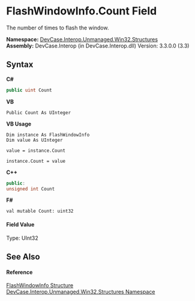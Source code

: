 # FlashWindowInfo.Count Field
 

The number of times to flash the window.

**Namespace:**&nbsp;<a href="N_DevCase_Interop_Unmanaged_Win32_Structures">DevCase.Interop.Unmanaged.Win32.Structures</a><br />**Assembly:**&nbsp;DevCase.Interop (in DevCase.Interop.dll) Version: 3.3.0.0 (3.3)

## Syntax

**C#**<br />
``` C#
public uint Count
```

**VB**<br />
``` VB
Public Count As UInteger
```

**VB Usage**<br />
``` VB Usage
Dim instance As FlashWindowInfo
Dim value As UInteger

value = instance.Count

instance.Count = value
```

**C++**<br />
``` C++
public:
unsigned int Count
```

**F#**<br />
``` F#
val mutable Count: uint32
```


#### Field Value
Type: UInt32

## See Also


#### Reference
<a href="T_DevCase_Interop_Unmanaged_Win32_Structures_FlashWindowInfo">FlashWindowInfo Structure</a><br /><a href="N_DevCase_Interop_Unmanaged_Win32_Structures">DevCase.Interop.Unmanaged.Win32.Structures Namespace</a><br />